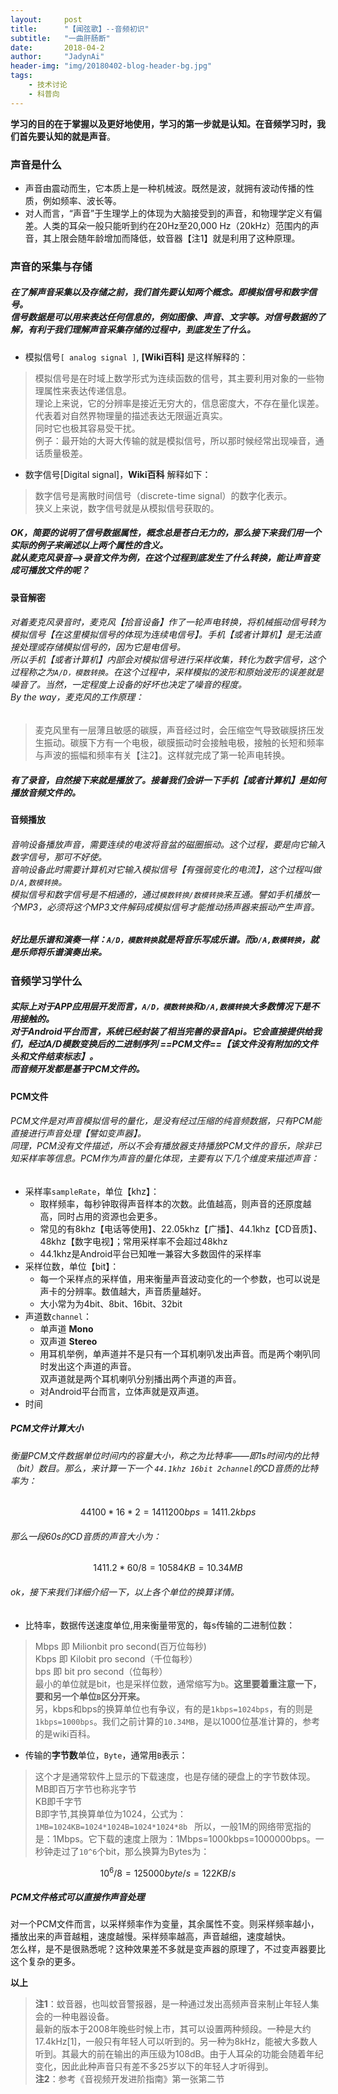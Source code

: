 ```yaml
---
layout:     post
title:      "【闻弦歌】--音频初识"
subtitle:   "一曲肝肠断"
date:       2018-04-2
author:     "JadynAi"
header-img: "img/20180402-blog-header-bg.jpg"
tags:
    - 技术讨论
    - 科普向
---
```


**学习的目的在于掌握以及更好地使用，学习的第一步就是认知。在音频学习时，我们首先要认知的就是声音**。
### 声音是什么
- 声音由震动而生，它本质上是一种机械波。既然是波，就拥有波动传播的性质，例如频率、波长等。
- 对人而言，“声音”于生理学上的体现为大脑接受到的声音，和物理学定义有偏差。人类的耳朵一般只能听到约在20Hz至20,000 Hz（20kHz）范围内的声音，其上限会随年龄增加而降低，蚊音器【注1】就是利用了这种原理。

### 声音的采集与存储

##### 在了解声音采集以及存储之前，我们首先要认知两个概念。即模拟信号和数字信号。<br>信号数据是可以用来表达任何信息的，例如图像、声音、文字等。对信号数据的了解，有利于我们理解声音采集存储的过程中，到底发生了什么。

- 模拟信号`[ analog signal ]`, **[Wiki百科]** 是这样解释的：
>模拟信号是在时域上数学形式为连续函数的信号，其主要利用对象的一些物理属性来表达传递信息。<br>理论上来说，它的分辨率是接近无穷大的，信息密度大，不存在量化误差。代表着对自然界物理量的描述表达无限逼近真实。<br>同时它也极其容易受干扰。<br>例子：最开始的大哥大传输的就是模拟信号，所以那时候经常出现噪音，通话质量极差。

- 数字信号[Digital signal]，**Wiki百科** 解释如下：
> 数字信号是离散时间信号（discrete-time signal）的数字化表示。<br> 狭义上来说，数字信号就是从模拟信号获取的。

##### OK，简要的说明了信号数据属性，概念总是苍白无力的，那么接下来我们用一个实际的例子来阐述以上两个属性的含义。<br>就从麦克风录音——>录音文件为例，在这个过程到底发生了什么转换，能让声音变成可播放文件的呢？

#### 录音解密
###### 对着麦克风录音时，麦克风【拾音设备】作了一轮声电转换，将机械振动信号转为模拟信号【在这里模拟信号的体现为连续电信号】。手机【或者计算机】是无法直接处理或存储模拟信号的，因为它是电信号。<br>所以手机【或者计算机】内部会对模拟信号进行采样收集，转化为数字信号，这个过程称之为`A/D，模数转换`。在这个过程中，采样模拟的波形和原始波形的误差就是噪音了。当然，一定程度上设备的好坏也决定了噪音的程度。<br>By the way，麦克风的工作原理：
>麦克风里有一层薄且敏感的碳膜，声音经过时，会压缩空气导致碳膜挤压发生振动。碳膜下方有一个电极，碳膜振动时会接触电极，接触的长短和频率与声波的振幅和频率有关【注2】。这样就完成了第一轮声电转换。

##### 有了录音，自然接下来就是播放了。接着我们会讲一下手机【或者计算机】是如何播放音频文件的。

#### 音频播放

###### 音响设备播放声音，需要连续的电波将音盆的磁圈振动。这个过程，要是向它输入数字信号，那可不好使。<br>音响设备此时需要计算机对它输入模拟信号【有强弱变化的电流】，这个过程叫做`D/A,数模转换`。<br>模拟信号和数字信号是不相通的，通过`模数转换/数模转换`来互通。譬如手机播放一个MP3，必须将这个MP3文件解码成模拟信号才能推动扬声器来振动产生声音。

##### 好比是乐谱和演奏一样：`A/D，模数转换`就是将音乐写成乐谱。而`D/A,数模转换`，就是乐师将乐谱演奏出来。

### 音频学习学什么

##### 实际上对于APP应用层开发而言，`A/D，模数转换`和`D/A,数模转换`大多数情况下是不用接触的。<br>对于Android平台而言，系统已经封装了相当完善的录音Api。它会直接提供给我们，经过A/D模数变换后的二进制序列 ==PCM文件==*【该文件没有附加的文件头和文件结束标志】*。<br>而音频开发都是基于PCM文件的。

#### PCM文件

###### PCM文件是对声音模拟信号的量化，是没有经过压缩的纯音频数据，只有PCM能直接进行声音处理【譬如变声器】。<br>同理，PCM没有文件描述，所以不会有播放器支持播放PCM文件的音乐，除非已知采样率等信息。PCM作为声音的量化体现，主要有以下几个维度来描述声音：

- 采样率`sampleRate`，单位【khz】：
    - 取样频率，每秒钟取得声音样本的次数。此值越高，则声音的还原度越高，同时占用的资源也会更多。
    - 常见的有8khz【电话等使用】、22.05khz【广播】、44.1khz【CD音质】、48khz【数字电视】；常用采样率不会超过48khz
    - 44.1khz是Android平台已知唯一兼容大多数固件的采样率
- 采样位数，单位【bit】：
    -  每一个采样点的采样值，用来衡量声音波动变化的一个参数，也可以说是声卡的分辨率。数值越大，声音质量越好。
    -  大小常为为4bit、8bit、16bit、32bit
- 声道数`channel`：
    - 单声道 **Mono**
    - 双声道 **Stereo**
    - 用耳机举例，单声道并不是只有一个耳机喇叭发出声音。而是两个喇叭同时发出这个声道的声音。<br>双声道就是两个耳机喇叭分别播出两个声道的声音。
    - 对Android平台而言，立体声就是双声道。
- 时间

##### PCM文件计算大小

###### 衡量PCM文件数据单位时间内的容量大小，称之为比特率——即1s时间内的比特（bit）数目。那么，来计算一下一个 `44.1khz 16bit 2channel`的CD音质的比特率为：


```math
 44100*16*2=1411200bps=1411.2kbps
```
###### 那么一段60s的CD音质的声音大小为：

```math
1411.2*60/8=10584KB=10.34MB
```
###### ok，接下来我们详细介绍一下，以上各个单位的换算详情。
- 比特率，数据传送速度单位,用来衡量带宽的，每s传输的二进制位数：
>Mbps 即 Milionbit pro second(百万位每秒)<br> 
Kbps 即 Kilobit pro second（千位每秒）<br> 
bps 即 bit pro second（位每秒）<br>
最小的单位就是bit，也是采样位数，通常缩写为`b`。**这里要着重注意一下，要和另一个单位`B`区分开来。**<br>另，kbps和bps的换算单位也有争议，有的是`1kbps=1024bps`，有的则是`1kbps=1000bps`。我们之前计算的`10.34MB`，是以1000位基准计算的，参考的是wiki百科。

- 传输的**字节数**单位，`Byte`，通常用`B`表示：
> 这个才是通常软件上显示的下载速度，也是存储的硬盘上的字节数体现。<br>MB即百万字节也称兆字节<br> KB即千字节<br>B即字节,其换算单位为1024，公式为：<br> 
`
1MB=1024KB=1024*1024B=1024*1024*8b 
`
>所以，一般1M的网络带宽指的是：1Mbps。它下载的速度上限为：1Mbps=1000kbps=1000000bps。一秒钟走过了`10^6`个bit，那么换算为Bytes为：

```math
    10^6/8=125000 byte/s=122 KB/s
```
##### PCM文件格式可以直接作声音处理

对一个PCM文件而言，以采样频率作为变量，其余属性不变。则采样频率越小，播放出来的声音越粗，速度越慢。采样频率越高，声音越细，速度越快。<br>怎么样，是不是很熟悉呢？这种效果差不多就是变声器的原理了，不过变声器要比这个复杂的更多。

**以上**

> **注1**：蚊音器，也叫蚊音警报器，是一种通过发出高频声音来制止年轻人集会的一种电器设备。<br>最新的版本于2008年晚些时候上市，其可以设置两种频段。一种是大约17.4kHz[1]，一般只有年轻人可以听到的。另一种为8kHz，能被大多数人听到。其最大的前在输出的声压级为108dB。由于人耳朵的功能会随着年纪变化，因此此种声音只有差不多25岁以下的年轻人才听得到。<br>**注2**：参考《音视频开发进阶指南》第一张第二节